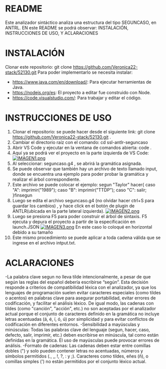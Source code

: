 # README
Este analizador sintáctico analiza una estructura del tipo SEGUNCASO, en ANTRL. 
EN este README se podrá observar: INSTALACIÓN, INSTRUCCIONES DE USO, Y ACLARACIONES

# INSTALACIÓN
Clonar este repositorio: git clone https://github.com/Veronica22-stack/52130.git
Para poder implementarlo se necesita instalar:
- https://www.java.com/en/download/: Para ejecutar herramientas de Java.
- https://nodejs.org/es: El proyecto a editar fue construido con Node.
- https://code.visualstudio.com/: Para trabajar y editar el código.

# INSTRUCCIONES DE USO
1.	Clonar el repositorio: se puede hacer desde el siguiente link: git clone https://github.com/Veronica22-stack/52130.git .
2.	Cambiar el directorio raíz con el comando: cd ssl-antlr-seguncaso
3.	Abrir VS Code y ejecutar en la ventana de comandos abierta: code . 
4.	Aquí ya se podrá ver el proyecto en la parte izquierda de VS Code: 
 [![IMAGEN1.png](https://i.postimg.cc/QNc2zdLN/IMAGEN1.png)](https://postimg.cc/bdNVD8N4)
5.	Al seleccionar: seguncaso.g4 , se abrirá la gramática asignada.
6.	Se puede observar que también hay un archivo de texto llamado input, donde se encuentra una ejemplo para poder probar la gramática y realizar el árbol correspondiente.
7.	Este archivo se puede colocar el ejemplo:
segun "Taylor" hacer{
	caso "A": imprimir("1989");
	caso "B": imprimir("TTDP");
	caso "C": salir;
}finsegun
8.	Luego se edita el archivo seguncaso.g4 (no olvidar hacer ctrl+S para guardar los cambios) , y hace click en el botón de plugin de ANTLR(ubicada en la parte lateral izquierda).
 [![IMAGEN2.png](https://i.postimg.cc/MKxCJJx7/IMAGEN2.png)](https://postimg.cc/HjZZbKrn)
9.	Luego se presiona F5 para poder construir el árbol de sintaxis. F5 ejecuta y depura el proyecto a partir de la especificación en launch.JSON
 [![IMAGEN3.png](https://i.postimg.cc/133b4084/IMAGEN3.png)](https://postimg.cc/2Vg0KZFf)
En este caso lo coloqué en horizontal debido a su tamaño
10.	Este mismo procedimiento se puede aplicar a toda cadena válida que se ingrese en el archivo intput.txt.

# ACLARACIONES
-La palabra clave segun no lleva tilde intencionalmente, a pesar de que según las reglas del español debería escribirse “según”. Esta decisión responde a criterios de compatibilidad léxica con el analizador, ya que los lenguajes de programación suelen evitar caracteres especiales (como tildes o acentos) en palabras clave para asegurar portabilidad, evitar errores de codificación, y facilitar el análisis léxico. De igual modo, las cadenas con tildes (como "canción", "acción", etc.) no son aceptadas por el analizador actual porque el conjunto de caracteres definido en la gramática no incluye letras acentuadas (á, é, í, ó, ú) por simplicidad y para evitar conflictos de codificación en diferentes entornos.
-Sensibilidad a mayúsculas y minúsculas: Todas las palabras clave del lenguaje (segun, hacer, caso, defecto, salir, imprimir, etc.) deben escribirse en minúscula, tal como están definidas en la gramática. El uso de mayúsculas puede provocar errores de análisis.
-Formato de cadenas: Las cadenas deben estar entre comillas dobles (") y solo pueden contener letras no acentuadas, números y símbolos permitidos (., ,, !, ?, : y ;). Caracteres como tildes, eñes (ñ), o comillas simples (') no están permitidos por el conjunto léxico actual.
